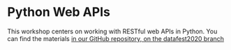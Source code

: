 # Python Web APIs

This workshop centers on working with RESTful web APIs in Python. You can find
the materials [in our GitHub repository, on the datafest2020 branch](https://github.com/artshumrc/python-web-apis/tree/datafest2020)
